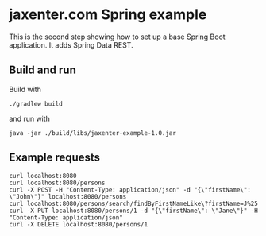 jaxenter.com Spring example
===========================

This is the second step showing how to set up a base Spring Boot application. It adds Spring Data REST.

Build and run
-------------
Build with

    ./gradlew build
    
and run with

    java -jar ./build/libs/jaxenter-example-1.0.jar
    
Example requests
----------------

    curl localhost:8080
    curl localhost:8080/persons
    curl -X POST -H "Content-Type: application/json" -d "{\"firstName\": \"John\"}" localhost:8080/persons
    curl localhost:8080/persons/search/findByFirstNameLike\?firstName=J%25
    curl -X PUT localhost:8080/persons/1 -d "{\"firstName\": \"Jane\"}" -H "Content-Type: application/json"
    curl -X DELETE localhost:8080/persons/1
